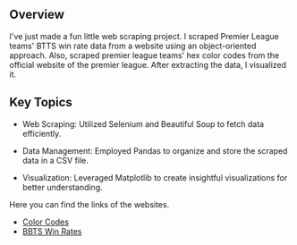 ## Overview

I've just made a fun little web scraping project. I scraped Premier League teams' BTTS win rate data from a website using an object-oriented approach. Also, scraped premier league teams' hex color codes from the official website of the premier league.  After extracting the data, I visualized it.

## Key Topics

* Web Scraping: Utilized Selenium and Beautiful Soup to fetch data efficiently.

* Data Management: Employed Pandas to organize and store the scraped data in a CSV file.

* Visualization: Leveraged Matplotlib to create insightful visualizations for better understanding.

Here you can find the links of the websites. 

* [Color Codes](https://www.premierleague.com)
* [BBTS Win Rates](https://www.adamchoi.co.uk/bttsresult/detailed)